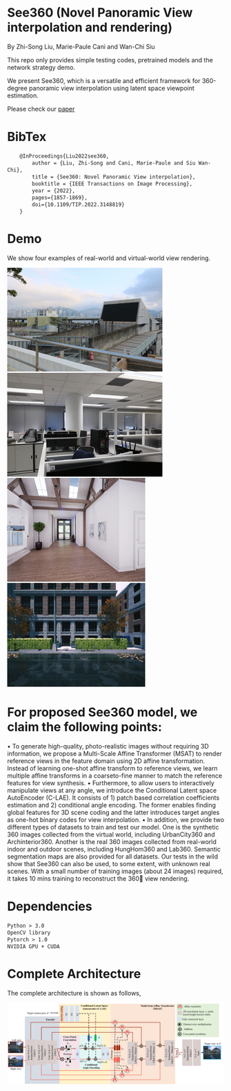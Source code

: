 # See360 (Novel Panoramic View interpolation and rendering)

By Zhi-Song Liu, Marie-Paule Cani and Wan-Chi Siu

This repo only provides simple testing codes, pretrained models and the network strategy demo.

We present See360, which is a versatile and efficient framework for 360-degree panoramic view interpolation using latent space viewpoint estimation.

Please check our [paper]([https://ieeexplore.ieee.org/stamp/stamp.jsp?tp=&arnumber=9709215](https://ieeexplore.ieee.org/stamp/stamp.jsp?arnumber=9709215))

# BibTex


        @InProceedings{Liu2022see360,
            author = {Liu, Zhi-Song and Cani, Marie-Paule and Siu Wan-Chi},
            title = {See360: Novel Panoramic View interpolation},
            booktitle = {IEEE Transactions on Image Processing},
            year = {2022},
            pages={1857-1869},
            doi={10.1109/TIP.2022.3148819}
        }
  
# Demo
We show four examples of real-world and virtual-world view rendering.

![eg1](/figures/hunghom_our.gif)  ![eg2](/figures/lab_our.gif)
![eg3](/figures/archinterior_our.gif)  ![eg4](/figures/urbancity_our.gif) 

# For proposed See360 model, we claim the following points:

• To generate high-quality, photo-realistic images without requiring 3D information, we propose a Multi-Scale Affine Transformer (MSAT) to render reference views in the feature domain using 2D affine transformation. Instead of learning one-shot affine transform to reference views, we learn multiple affine transforms in a coarseto-fine manner to match the reference features for view synthesis.
• Furthermore, to allow users to interactively manipulate views at any angle, we introduce the Conditional Latent space AutoEncoder (C-LAE). It consists of 1) patch based correlation coefficients estimation and 2) conditional angle encoding. The former enables finding global features for 3D scene coding and the latter introduces target angles as one-hot binary codes for view interpolation.
• In addition, we provide two different types of datasets to train and test our model. One is the synthetic 360 images collected from the virtual world, including UrbanCity360
and Archinterior360. Another is the real 360 images collected from real-world indoor and outdoor scenes, including HungHom360 and Lab360. Semantic segmentation maps are also provided for all datasets. Our tests in the wild show that See360 can also be used, to some extent, with unknown real scenes. With a small number of training images (about 24 images) required, it takes 10 mins training to reconstruct the 360 view rendering.

# Dependencies
    Python > 3.0
    OpenCV library
    Pytorch > 1.0
    NVIDIA GPU + CUDA

# Complete Architecture
The complete architecture is shown as follows,

![network](/figures/network.png)
